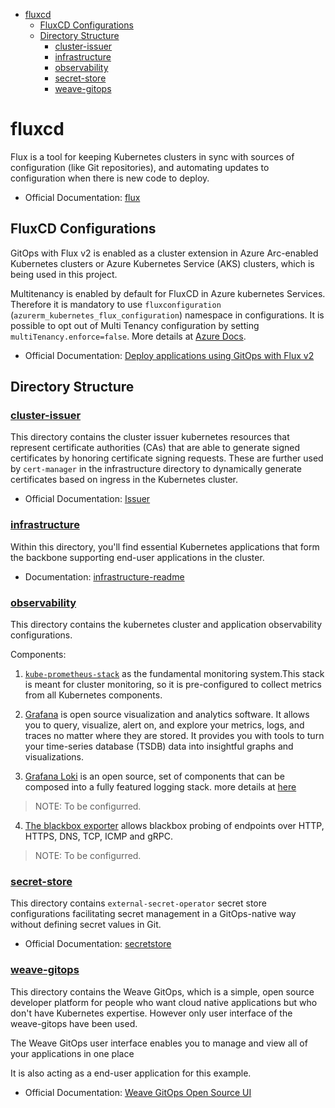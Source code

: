 - [fluxcd](#fluxcd)
  - [FluxCD Configurations](#fluxcd-configurations)
  - [Directory Structure](#directory-structure)
    - [cluster-issuer](#cluster-issuer)
    - [infrastructure](#infrastructure)
    - [observability](#observability)
    - [secret-store](#secret-store)
    - [weave-gitops](#weave-gitops)

# fluxcd

Flux is a tool for keeping Kubernetes clusters in sync with sources of configuration (like Git repositories), and automating updates to configuration when there is new code to deploy.

- Official Documentation: [flux](https://fluxcd.io/flux/)

## FluxCD Configurations

GitOps with Flux v2 is enabled as a cluster extension in Azure Arc-enabled Kubernetes clusters or Azure Kubernetes Service (AKS) clusters, which is being used in this project.


Multitenancy is enabled by default for FluxCD in Azure kubernetes Services. Therefore it is mandatory to use `fluxconfiguration` (`azurerm_kubernetes_flux_configuration`) namespace in configurations. It is possible to opt out of Multi Tenancy configuration by setting `multiTenancy.enforce=false`. More details at [Azure Docs](https://learn.microsoft.com/en-us/azure/azure-arc/kubernetes/conceptual-gitops-flux2#opt-out-of-multi-tenancy).

- Official Documentation: [Deploy applications using GitOps with Flux v2](https://learn.microsoft.com/en-us/azure/azure-arc/kubernetes/tutorial-use-gitops-flux2?tabs=azure-cli)

## Directory Structure

### [cluster-issuer](./cluster-issuer/)

This directory contains the cluster issuer kubernetes resources that represent certificate authorities (CAs) that are able to generate signed certificates by honoring certificate signing requests. These are further used by `cert-manager` in the infrastructure directory to dynamically generate certificates based on ingress in the Kubernetes cluster.

- Official Documentation: [Issuer](https://cert-manager.io/docs/concepts/issuer/)

### [infrastructure](./infrastructure/)

Within this directory, you'll find essential Kubernetes applications that form the backbone supporting end-user applications in the cluster.

- Documentation: [infrastructure-readme](./infrastructure/README.md)

### [observability](./observability/)

This directory contains the kubernetes cluster and application observability configurations.

Components:

1. [`kube-prometheus-stack`](https://github.com/prometheus-operator/kube-prometheus)  as the fundamental monitoring system.This stack is meant for cluster monitoring, so it is pre-configured to collect metrics from all Kubernetes components.

2. [Grafana](https://grafana.com/docs/grafana/latest/fundamentals/?pg=oss-graf&plcmt=hero-btn-2) is open source visualization and analytics software. It allows you to query, visualize, alert on, and explore your metrics, logs, and traces no matter where they are stored. It provides you with tools to turn your time-series database (TSDB) data into insightful graphs and visualizations.

3. [Grafana Loki](https://grafana.com/docs/loki/latest/?pg=oss-graf&plcmt=hero-btn-2) is an open source, set of components that can be composed into a fully featured logging stack. more details at [here](https://grafana.com/docs/loki/latest/get-started/overview/?pg=oss-graf&plcmt=hero-btn-2)

> NOTE: To be configurred.

4. [The blackbox exporter](https://github.com/prometheus/blackbox_exporter) allows blackbox probing of endpoints over HTTP, HTTPS, DNS, TCP, ICMP and gRPC.

> NOTE: To be configurred.

### [secret-store](./secret-store/)

This directory contains `external-secret-operator` secret store configurations facilitating secret management in a GitOps-native way without defining secret values in Git.

- Official Documentation: [secretstore](https://external-secrets.io/latest/api/secretstore/)

### [weave-gitops](./weave-gitops/)

This directory contains the Weave GitOps, which is a simple, open source developer platform for people who want cloud native applications but who don't have Kubernetes expertise. However only user interface of the weave-gitops have been used.

The Weave GitOps user interface enables you to manage and view all of your applications in one place

 It is also acting as a end-user application for this example.

- Official Documentation: [Weave GitOps Open Source UI](https://docs.gitops.weave.works/docs/open-source/getting-started/ui-OSS/)